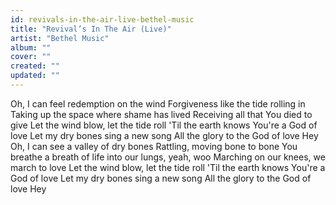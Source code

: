 ```yaml
---
id: revivals-in-the-air-live-bethel-music
title: "Revival’s In The Air (Live)"
artist: "Bethel Music"
album: ""
cover: ""
created: ""
updated: ""
---
```


Oh, I can feel redemption on the wind
Forgiveness like the tide rolling in
Taking up the space where shame has lived
Receiving all that You died to give
Let the wind blow, let the tide roll
'Til the earth knows You're a God of love
Let my dry bones sing a new song
All the glory to the God of love
Hey
Oh, I can see a valley of dry bones
Rattling, moving bone to bone
You breathe a breath of life into our lungs, yeah, woo
Marching on our knees, we march to love
Let the wind blow, let the tide roll
'Til the earth knows You're a God of love
Let my dry bones sing a new song
All the glory to the God of love
Hey